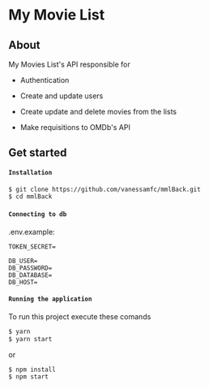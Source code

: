 # My Movie List

## About

My Movies List's API responsible for

- Authentication
- Create and update users
- Create update and delete movies from the lists

- Make requisitions to OMDb's API

## Get started

#### `Installation`

```sh
$ git clone https://github.com/vanessamfc/mmlBack.git
$ cd mmlBack
```

#### `Connecting to db`

.env.example:

```
TOKEN_SECRET=

DB_USER=
DB_PASSWORD=
DB_DATABASE=
DB_HOST=
```

#### `Running the application`

To run this project execute these comands

```sh
$ yarn
$ yarn start
```

or

```sh
$ npm install
$ npm start
```
